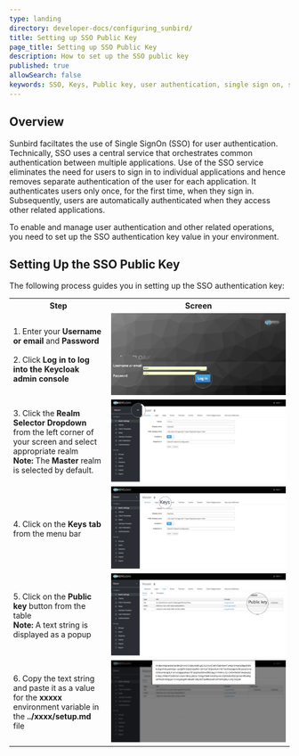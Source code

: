 ```yaml
---
type: landing
directory: developer-docs/configuring_sunbird/
title: Setting up SSO Public Key
page_title: Setting up SSO Public Key 
description: How to set up the SSO public key
published: true
allowSearch: false
keywords: SSO, Keys, Public key, user authentication, single sign on, single signon, singlesignon, sign in
---
```

## Overview

Sunbird faciltates the use of Single SignOn (SSO) for user authentication. Technically, SSO uses a central service that orchestrates common authentication between multiple applications. Use of the SSO service eliminates the need for users to sign in to individual applications and hence removes separate authentication of the user for each application. It authenticates users only once, for the first time, when they sign in. Subsequently, users are automatically authenticated when they access other related applications. 

To enable and manage user authentication and other related operations, you need to set up the SSO authentication key value in your environment. 

## Setting Up the SSO Public Key

The following process guides you in setting up the SSO authentication key:

<table>
  <tr>
    <th style="width:35%;">Step
    </th>
    <th style="width:65%;">Screen
    </th>
  </tr>
  <tr>
  <td> 1. Enter your <b>Username or email</b> and <b>Password</b><br>
    <br>2. Click <b>Log in<b> to log into the Keycloak admin console
  </td>
      <td><img src="pages\developer-docs\configuring_sunbird\images\keycloak_login.png"></td>
  </tr>
    <tr>
    <td> 
    3. Click the <b>Realm Selector Dropdown</b> from the left corner of your screen and select appropriate realm <br>
      <b>Note:</b> The <b>Master</b> realm is selected by default.</br>
     </td>
      <td><img src="pages\developer-docs\configuring_sunbird\images\realm_select.png"></td>
  </tr>
      <tr>
    <td> 
   4. Click on the <b>Keys tab</b> from the menu bar
     </td>
      <td><img src="pages\developer-docs\configuring_sunbird\images\select_key_tab.png"></td>
  </tr>
     <tr>
    <td> 
      5. Click on the <b>Public key</b> button from the table<br>
        <b>Note:</b> A text string is displayed as a popup 
    </td>
    <td>
      <img src="pages\developer-docs\configuring_sunbird\images\public_key_btn.png">
      </td>
  </tr>
  <tr>
    <td> 6. Copy the text string and paste it as a value for the <b>xxxxx</b> environment variable in the <b>../xxxx/setup.md</b> file<br> 
     </td>
      <td><img src="pages\developer-docs\configuring_sunbird\images\copy_token.png"></td>
    </tr>
  </table>
